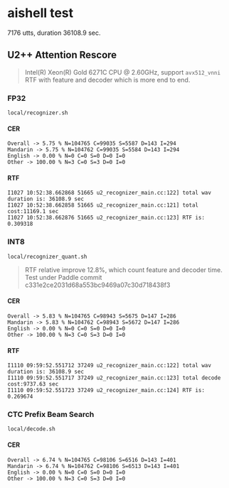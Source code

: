 # aishell test

7176 utts, duration 36108.9 sec.

## U2++ Attention Rescore

> Intel(R) Xeon(R) Gold 6271C CPU @ 2.60GHz, support `avx512_vnni`
> RTF with feature and decoder which is more end to end.

### FP32

`local/recognizer.sh`

#### CER

```
Overall -> 5.75 % N=104765 C=99035 S=5587 D=143 I=294
Mandarin -> 5.75 % N=104762 C=99035 S=5584 D=143 I=294
English -> 0.00 % N=0 C=0 S=0 D=0 I=0
Other -> 100.00 % N=3 C=0 S=3 D=0 I=0
```

#### RTF 

```
I1027 10:52:38.662868 51665 u2_recognizer_main.cc:122] total wav duration is: 36108.9 sec
I1027 10:52:38.662858 51665 u2_recognizer_main.cc:121] total cost:11169.1 sec
I1027 10:52:38.662876 51665 u2_recognizer_main.cc:123] RTF is: 0.309318
```

### INT8

`local/recognizer_quant.sh`

> RTF relative improve 12.8%, which count feature and decoder time.
> Test under Paddle commit c331e2ce2031d68a553bc9469a07c30d718438f3  

#### CER

```
Overall -> 5.83 % N=104765 C=98943 S=5675 D=147 I=286
Mandarin -> 5.83 % N=104762 C=98943 S=5672 D=147 I=286
English -> 0.00 % N=0 C=0 S=0 D=0 I=0
Other -> 100.00 % N=3 C=0 S=3 D=0 I=0
```

#### RTF 

```
I1110 09:59:52.551712 37249 u2_recognizer_main.cc:122] total wav duration is: 36108.9 sec
I1110 09:59:52.551717 37249 u2_recognizer_main.cc:123] total decode cost:9737.63 sec
I1110 09:59:52.551723 37249 u2_recognizer_main.cc:124] RTF is: 0.269674
```

### CTC Prefix Beam Search

`local/decode.sh`

#### CER

```
Overall -> 6.74 % N=104765 C=98106 S=6516 D=143 I=401
Mandarin -> 6.74 % N=104762 C=98106 S=6513 D=143 I=401
English -> 0.00 % N=0 C=0 S=0 D=0 I=0
Other -> 100.00 % N=3 C=0 S=3 D=0 I=0

```
